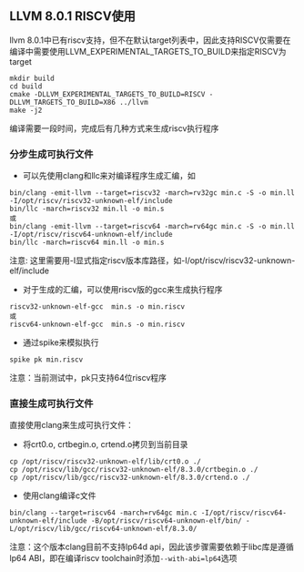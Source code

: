 ## LLVM 8.0.1 RISCV使用

llvm 8.0.1中已有riscv支持，但不在默认target列表中，因此支持RISCV仅需要在编译中需要使用LLVM_EXPERIMENTAL_TARGETS_TO_BUILD来指定RISCV为target

```
mkdir build
cd build
cmake -DLLVM_EXPERIMENTAL_TARGETS_TO_BUILD=RISCV -DLLVM_TARGETS_TO_BUILD=X86 ../llvm
make -j2
```

编译需要一段时间，完成后有几种方式来生成riscv执行程序

### 分步生成可执行文件

- 可以先使用clang和llc来对编译程序生成汇编，如

```
bin/clang -emit-llvm --target=riscv32 -march=rv32gc min.c -S -o min.ll  -I/opt/riscv/riscv32-unknown-elf/include
bin/llc -march=riscv32 min.ll -o min.s
或
bin/clang -emit-llvm --target=riscv64 -march=rv64gc min.c -S -o min.ll  -I/opt/riscv/riscv64-unknown-elf/include
bin/llc -march=riscv64 min.ll -o min.s
```

注意: 这里需要用-I显式指定riscv版本库路径，如-I/opt/riscv/riscv32-unknown-elf/include

- 对于生成的汇编，可以使用riscv版的gcc来生成执行程序

```
riscv32-unknown-elf-gcc  min.s -o min.riscv
或
riscv64-unknown-elf-gcc  min.s -o min.riscv
```

- 通过spike来模拟执行

```
spike pk min.riscv
```

注意：当前测试中，pk只支持64位riscv程序

### 直接生成可执行文件

直接使用clang来生成可执行文件：

- 将crt0.o, crtbegin.o, crtend.o拷贝到当前目录

``` 
cp /opt/riscv/riscv32-unknown-elf/lib/crt0.o ./
cp /opt/riscv/lib/gcc/riscv32-unknown-elf/8.3.0/crtbegin.o ./
cp /opt/riscv/lib/gcc/riscv32-unknown-elf/8.3.0/crtend.o ./
```

- 使用clang编译c文件

```
bin/clang --target=riscv64 -march=rv64gc min.c -I/opt/riscv/riscv64-unknown-elf/include -B/opt/riscv/riscv64-unknown-elf/bin/ -L/opt/riscv/lib/gcc/riscv64-unknown-elf/8.3.0/
```

注意：这个版本clang目前不支持lp64d api，因此该步骤需要依赖于libc库是遵循lp64 ABI，即在编译riscv toolchain时添加`--with-abi=lp64`选项